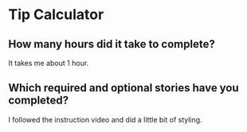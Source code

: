 # Tip Calculator

## How many hours did it take to complete?
It takes me about 1 hour.

## Which required and optional stories have you completed?
I followed the instruction video and did a little bit of styling.
